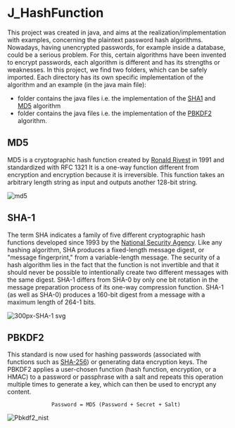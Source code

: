 # J_HashFunction

This project was created in java, and aims at the realization/implementation with examples, 
concerning the plaintext password hash algorithms.
Nowadays, having unencrypted passwords, for example inside a database, could be a serious problem. 
For this, certain algorithms have been invented to encrypt passwords, each algorithm is different and 
has its strengths or weaknesses.
In this project, we find two folders, which can be safely imported. Each directory has its own specific 
implementation of the algorithm and an example (in the java main file):

- folder contains the java files i.e. the implementation of the [SHA1](https://it.wikipedia.org/wiki/Secure_Hash_Algorithm) and [MD5](https://it.wikipedia.org/wiki/MD5) algorithm
- folder contains the java files i.e. the implementation of the [PBKDF2](https://en.wikipedia.org/wiki/PBKDF2) algorithm.

## MD5
MD5 is a cryptographic hash function created by [Ronald Rivest](https://en.wikipedia.org/wiki/Ron_Rivest) in 1991 and standardized with RFC 1321
It is a one-way function different from encryption and encryption because it is irreversible.
This function takes an arbitrary length string as input and outputs another 128-bit string.

![md5](https://user-images.githubusercontent.com/96992944/208894060-d46b863f-5169-48e2-bd7b-779cc930b868.png)


## SHA-1
The term SHA indicates a family of five different cryptographic hash functions developed since 1993 by the [National Security Agency](https://it.wikipedia.org/wiki/National_Security_Agency).
Like any hashing algorithm, SHA produces a fixed-length message digest, or "message fingerprint," from a variable-length message.
The security of a hash algorithm lies in the fact that the function is not invertible and that it should never be possible to 
intentionally create two different messages with the same digest.
SHA-1 differs from SHA-0 by only one bit rotation in the message preparation process of its one-way compression function.
SHA-1 (as well as SHA-0) produces a 160-bit digest from a message with a maximum length of 264-1 bits.

![300px-SHA-1 svg](https://user-images.githubusercontent.com/96992944/208894647-6c90da9e-270c-47b8-b47e-4411694a69a6.png)


## PBKDF2
This standard is now used for hashing passwords (associated with functions such as [SHA-256](https://it.wikipedia.org/wiki/Secure_Hash_Algorithm)) or generating data encryption keys. 
The PBKDF2 applies a user-chosen function (hash function, encryption, or a HMAC) to a password or passphrase with a salt and 
repeats this operation multiple times to generate a key, which can then be used to encrypt any content.

                  Password = MD5 (Password + Secret + Salt)


![Pbkdf2_nist](https://user-images.githubusercontent.com/96992944/208895159-d0052bb8-82bb-4350-ad16-20c038f3d076.png)



